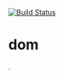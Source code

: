 [![Build Status](https://github.com/hobid/dom/workflows/Build-and-test/badge.svg)](https://github.com/hobid/dom/actions)
# dom
.
